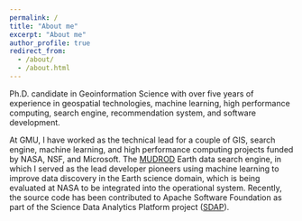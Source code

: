 ```yaml
---
permalink: /
title: "About me"
excerpt: "About me"
author_profile: true
redirect_from: 
  - /about/
  - /about.html
---
```


Ph.D. candidate in Geoinformation Science with over five years of experience in geospatial technologies, machine learning, high performance computing, search engine, recommendation system, and software development. 

At GMU, I have worked as the technical lead for a couple of GIS, search engine, machine learning, and high performance computing projects funded by NASA, NSF, and Microsoft. The [MUDROD](https://github.com/Yongyao/mudrod) Earth data search engine, in which I served as the lead developer pioneers using machine learning to improve data discovery in the Earth science domain, which is being evaluated at NASA to be integrated into the operational system. Recently, the source code has been contributed to Apache Software Foundation as part of the Science Data Analytics Platform project ([SDAP](http://incubator.apache.org/projects/sdap.html)).
